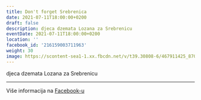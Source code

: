 ```yaml
---
title: Don't forget Srebrenica
date: 2021-07-11T18:00:00+0200
draft: false
description: djeca dzemata Lozana za Srebrenicu
eventDate: 2021-07-11T18:00:00+0200
location: ''
facebook_id: '216159003711963'
weight: 30
image: https://scontent-sea1-1.xx.fbcdn.net/v/t39.30808-6/467911425_8702124949883247_8451066247417132989_n.jpg?_nc_cat=103&ccb=1-7&_nc_sid=9e60e4&_nc_ohc=eqx-LNvfop8Q7kNvwHBewTl&_nc_oc=Adlkcg4rh9B1Vjj03VCV4kV-VlmcHLC_HcyC3fI5X7Xhq-vHHlK1MeA0bLlmotPssc8&_nc_zt=23&_nc_ht=scontent-sea1-1.xx&edm=ABTKTjYEAAAA&_nc_gid=G9T_xx7mXIACAWDkEo4PWg&oh=00_AfKzfx0keXcV78mmZQE--tJDEEkU4ycBlRiiNIsVsmZzKg&oe=682DE9D9
---
```


djeca dzemata Lozana za Srebrenicu

---

Više informacija na [Facebook-u](https://facebook.com/events/216159003711963)